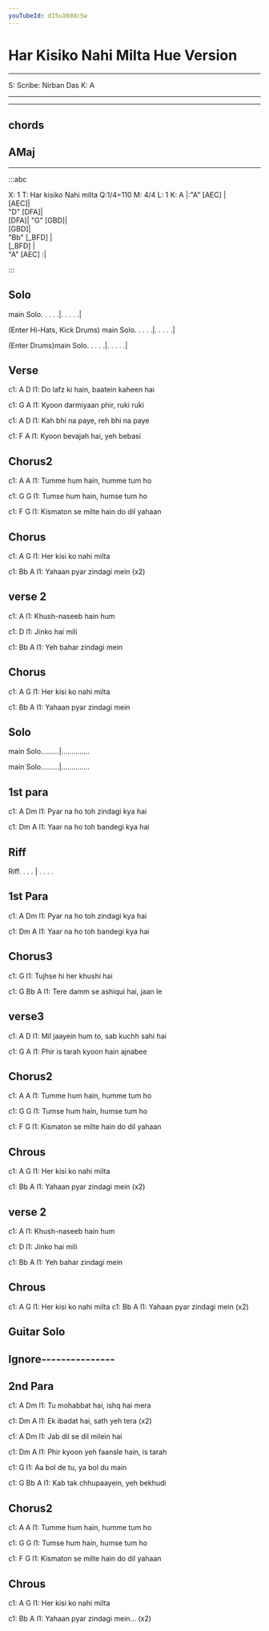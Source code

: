 ```yaml
---
youTubeId: d15u10ddcSw
---
```


# Har Kisiko Nahi Milta Hue Version


---
S: Scribe: Nirban Das
K: A

---

---
## chords
##   AMaj

---

:::abc

X: 1
T: Har kisiko Nahi milta
Q:1/4=110
M: 4/4
L: 1
K: A
|:"A" [AEC] |\
     [AEC]|\
    "D" [DFA]|\
    [DFA]|
"G" [GBD]|\
    [GBD]|\
    "Bb" [_BFD] |\
    [_BFD] |\
    "A" [AEC] :|


:::



## Solo

main Solo. . . . .|. . . . .|

(Enter Hi-Hats, Kick Drums) main Solo. . . . .|. . . . .|

(Enter Drums)main Solo. . . . .|. . . . .|



## Verse

c1: A                 D
l1: Do lafz ki hain, baatein kaheen hai

c1:      G                    A
l1: Kyoon darmiyaan phir, ruki ruki

c1:           A               D
l1: Kah bhi na paye, reh bhi na paye

c1:         F             A
l1: Kyoon bevajah hai, yeh bebasi

## Chorus2
 
c1:        A             A
l1: Tumme hum hain, humme tum ho

c1:       G                G
l1: Tumse hum hain, humse tum ho

c1:    F                         G
l1: Kismaton se milte hain do dil yahaan
 
 
## Chorus
 
c1:       A          G
l1: Her kisi ko nahi milta

c1:       Bb          A
l1: Yahaan pyar zindagi mein      (x2)

## verse 2
 
c1:      A
l1: Khush-naseeb hain hum

c1:    D
l1: Jinko hai mili

c1:     Bb         A
l1: Yeh bahar zindagi mein
 
## Chorus 
 
c1:       A          G
l1: Her kisi ko nahi milta

c1:       Bb         A
l1: Yahaan pyar zindagi mein

## Solo

main Solo.........|..............

main Solo.........|..............

 
 
## 1st para

c1:     A             Dm
l1: Pyar na ho toh zindagi kya hai

c1:     Dm                  A
l1: Yaar na ho toh bandegi kya hai  

## Riff

Riff. . . . | . . . . 

## 1st Para

c1:     A             Dm
l1: Pyar na ho toh zindagi kya hai

c1:      Dm                  A
l1: Yaar na ho toh bandegi kya hai

## Chorus3
 
c1:     G
l1: Tujhse hi her khushi hai

c1:      G                    Bb    A
l1: Tere damm se ashiqui hai, jaan le

## verse3
 
c1:             A                 D
l1: Mil jaayein hum to, sab kuchh sahi hai

c1:         G                A
l1: Phir is tarah kyoon hain ajnabee


## Chorus2 
 
c1:        A              A
l1: Tumme hum hain, humme tum ho

c1:       G               G
l1: Tumse hum hain, humse tum ho

c1:     F                         G
l1: Kismaton se milte hain do dil yahaan
 
## Chrous

c1:         A         G
l1: Her kisi ko nahi milta

c1:        Bb           A
l1: Yahaan pyar zindagi mein  (x2)

## verse 2
 
c1:      A
l1: Khush-naseeb hain hum

c1:    D
l1: Jinko hai mili

c1:     Bb         A
l1: Yeh bahar zindagi mein

## Chrous

c1:         A         G
l1: Her kisi ko nahi milta
c1:        Bb           A
l1: Yahaan pyar zindagi mein  (x2)

## Guitar Solo


 
 
## Ignore--------------- 
 
## 2nd Para

c1:     A             Dm
l1: Tu mohabbat hai, ishq hai mera

c1:      Dm                  A
l1: Ek ibadat hai, sath yeh tera  (x2)
 
c1:     A             Dm 
l1: Jab dil se dil milein hai

c1:      Dm                  A
l1: Phir kyoon yeh faansle hain, is tarah

c1:     G 
l1: Aa bol de tu, ya bol du main

c1:      G                    Bb    A
l1: Kab tak chhupaayein, yeh bekhudi

## Chorus2

c1:        A              A
l1: Tumme hum hain, humme tum ho

c1:       G               G
l1: Tumse hum hain, humse tum ho

c1:     F                         G
l1: Kismaton se milte hain do dil yahaan
 
## Chrous
 
c1:        A           G
l1: Her kisi ko nahi milta

c1:        Bb            A
l1: Yahaan pyar zindagi mein...  (x2)

